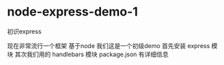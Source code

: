 # node-express-demo-1
初识express

现在非常流行一个框架 基于node
我们这是一个初级demo 
首先安装 express 模块
其次我们用的 handlebars 模块
package.json 有详细信息
